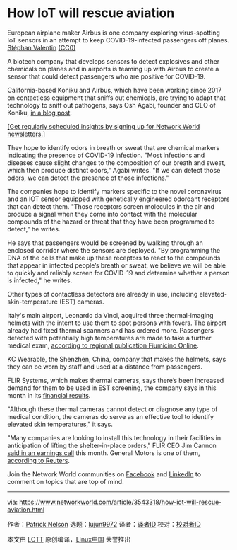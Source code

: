[#]: collector: (lujun9972)
[#]: translator: ( )
[#]: reviewer: (Yufei-Yan)
[#]: publisher: ( )
[#]: url: ( )
[#]: subject: (How IoT will rescue aviation)
[#]: via: (https://www.networkworld.com/article/3543318/how-iot-will-rescue-aviation.html)
[#]: author: (Patrick Nelson https://www.networkworld.com/author/Patrick-Nelson/)

How IoT will rescue aviation
======
European airplane maker Airbus is one company exploring virus-spotting IoT sensors in an attempt to keep COVID-19-infected passengers off planes.
[Stéphan Valentin][1] [(CC0)][2]

A biotech company that develops sensors to detect explosives and other chemicals on planes and in airports is teaming up with Airbus to create a sensor that could detect passengers who are positive for COVID-19.

California-based Koniku and Airbus, which have been working since 2017 on contactless equipment that sniffs out chemicals, are trying to adapt that technology to sniff out pathogens, says Osh Agabi, founder and CEO of Koniku, [in a blog post][3].

[[Get regularly scheduled insights by signing up for Network World newsletters.]][4]

They hope to identify odors in breath or sweat that are chemical markers indicating the presence of COVID-19 infection. "Most infections and diseases cause slight changes to the composition of our breath and sweat, which then produce distinct odors," Agabi writes. "If we can detect those odors, we can detect the presence of those infections."

The companies hope to identify markers specific to the novel coronavirus and an IOT sensor equipped with genetically engineered odoroant receptors that can detect them. "Those receptors screen molecules in the air and produce a signal when they come into contact with the molecular compounds of the hazard or threat that they have been programmed to detect," he writes.

He says that passengers would be screened by walking through an enclosed corridor where the sensors are deployed. "By programming the DNA of the cells that make up these receptors to react to the compounds that appear in infected people’s breath or sweat, we believe we will be able to quickly and reliably screen for COVID-19 and determine whether a person is infected," he writes.

Other types of contactless detectors are already in use, including elevated-skin-temperature (EST) cameras.

Italy's main airport, Leonardo da Vinci, acquired three thermal-imaging helmets with the intent to use them to spot persons with fevers. The airport already had fixed thermal scanners and has ordered more. Passengers detected with potentially high temperatures are made to take a further medical exam, [according to regional publication Fiumicino Online][5].

KC Wearable, the Shenzhen, China, company that makes the helmets, says they can be worn by staff and used at a distance from passengers.

FLIR Systems, which makes thermal cameras, says there’s been increased demand for them to be used in EST screening, the company says in this month in its [financial results][6].

"Although these thermal cameras cannot detect or diagnose any type of medical condition, the cameras do serve as an effective tool to identify elevated skin temperatures," it says.

"Many companies are looking to install this technology in their facilities in anticipation of lifting the shelter-in-place orders," FLIR CEO Jim Cannon [said in an earnings call][7] this month. General Motors is one of them, [according to Reuters][8].

Join the Network World communities on [Facebook][9] and [LinkedIn][10] to comment on topics that are top of mind.

--------------------------------------------------------------------------------

via: https://www.networkworld.com/article/3543318/how-iot-will-rescue-aviation.html

作者：[Patrick Nelson][a]
选题：[lujun9972][b]
译者：[译者ID](https://github.com/译者ID)
校对：[校对者ID](https://github.com/校对者ID)

本文由 [LCTT](https://github.com/LCTT/TranslateProject) 原创编译，[Linux中国](https://linux.cn/) 荣誉推出

[a]: https://www.networkworld.com/author/Patrick-Nelson/
[b]: https://github.com/lujun9972
[1]: https://unsplash.com/photos/s7NGQU2Nt8k
[2]: https://creativecommons.org/publicdomain/zero/1.0/
[3]: https://www.linkedin.com/pulse/what-happens-when-airports-open-back-up-osh-agabi/?src=aff-lilpar&veh=aff_src.aff-lilpar_c.partners_pkw.10078_plc.Skimbit%20Ltd._pcrid.449670_learning&trk=aff_src.aff-lilpar_c.partners_pkw.10078_plc.Skimbit%20Ltd._pcrid.449670_learning&clickid=WNmzMlyalxyOUI7wUx0Mo34HUkiwwpy%3APQ3X1Y0&irgwc=1
[4]: https://www.networkworld.com/newsletters/signup.html
[5]: https://www.fiumicino-online.it/articoli/cronaca-2/fase-2-all-aeroporto-di-fiumicino-lo-smart-helmet-per-controllare-la-febbre-a-distanza
[6]: https://flir.gcs-web.com/news-releases/news-release-details/flir-systems-announces-first-quarter-2020-financial-results
[7]: https://www.fool.com/earnings/call-transcripts/2020/05/06/flir-systems-inc-flir-q1-2020-earnings-call-transc.aspx
[8]: https://uk.reuters.com/article/us-flir-systems-gm/general-motors-taps-flir-systems-for-fever-check-cameras-at-factories-idUKKBN22J02B
[9]: https://www.facebook.com/NetworkWorld/
[10]: https://www.linkedin.com/company/network-world
